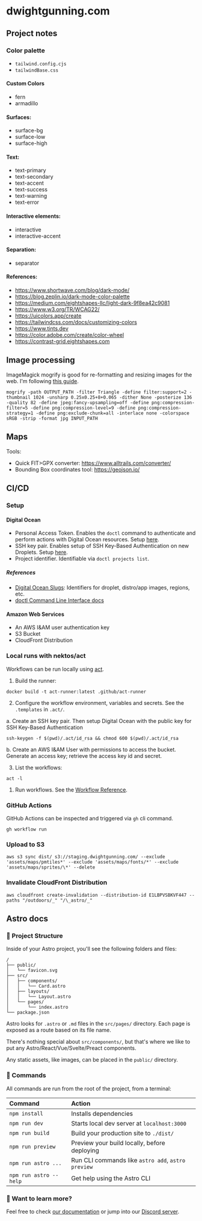 # dwightgunning.com

## Project notes

### Color palette

- `tailwind.config.cjs`
- `tailwindBase.css`

#### Custom Colors

- fern
- armadillo

#### Surfaces:

- surface-bg
- surface-low
- surface-high

#### Text:

- text-primary
- text-secondary
- text-accent
- text-success
- text-warning
- text-error

#### Interactive elements:

- interactive
- interactive-accent

#### Separation:

- separator

#### References:

- https://www.shortwave.com/blog/dark-mode/
- https://blog.zeplin.io/dark-mode-color-palette
- https://medium.com/eightshapes-llc/light-dark-9f8ea42c9081
- https://www.w3.org/TR/WCAG22/
- https://uicolors.app/create
- https://tailwindcss.com/docs/customizing-colors
- https://www.tints.dev
- https://color.adobe.com/create/color-wheel
- https://contrast-grid.eightshapes.com

## Image processing

ImageMagick mogrify is good for re-formatting and resizing images for the web. I'm following [this guide](https://www.smashingmagazine.com/2015/06/efficient-image-resizing-with-imagemagick/).

```
mogrify -path OUTPUT_PATH -filter Triangle -define filter:support=2 -thumbnail 1024 -unsharp 0.25x0.25+8+0.065 -dither None -posterize 136 -quality 82 -define jpeg:fancy-upsampling=off -define png:compression-filter=5 -define png:compression-level=9 -define png:compression-strategy=1 -define png:exclude-chunk=all -interlace none -colorspace sRGB -strip -format jpg INPUT_PATH
```

## Maps

Tools:

- Quick FIT>GPX converter: https://www.alltrails.com/converter/
- Bounding Box coordinates tool: https://geojson.io/

## CI/CD

### Setup

#### Digital Ocean

- Personal Access Token. Enables the `doctl` command to authenticate and perform actions with Digital Ocean resources. Setup [here](https://cloud.digitalocean.com/account/api/tokens).
- SSH key pair. Enables setup of SSH Key-Based Authentication on new Droplets. Setup [here](https://cloud.digitalocean.com/account/security).
- Project identifier. Identifiable via `doctl projects list`.

##### References

- [Digital Ocean Slugs](https://slugs.do-api.dev/): Identifiers for droplet, distro/app images, regions, etc.
- [doctl Command Line Interface docs](https://docs.digitalocean.com/reference/doctl/)

#### Amazon Web Services

- An AWS I&AM user authentication key
- S3 Bucket
- CloudFront Distribution

### Local runs with nektos/act

Workflows can be run locally using [act](https://github.com/nektos/act).

1. Build the runner:

```
docker build -t act-runner:latest .github/act-runner
```

2. Configure the workflow environment, variables and secrets. See the `.templates` in `.act/`.

  a. Create an SSH key pair. Then setup Digital Ocean with the public key for SSH Key-Based Authentication

  ```
  ssh-keygen -f $(pwd)/.act/id_rsa && chmod 600 $(pwd)/.act/id_rsa
  ```

  b. Create an AWS I&AM User with permissions to access the bucket. Generate an access key; retrieve the access key id and secret.


3. List the workflows:

```
act -l
```

1. Run workflows. See the [Workflow Reference](.act/WORKFLOW_REFERENCE.md).

### GitHub Actions

GitHub Actions can be inspected and triggered via `gh` cli command.

```
gh workflow run
```

### Upload to S3

```
aws s3 sync dist/ s3://staging.dwightgunning.com/ --exclude 'assets/maps/pmtiles*' --exclude 'assets/maps/fonts/*' --exclude 'assets/maps/sprites/\*' --delete
```

### Invalidate CloudFront Distribution

```
aws cloudfront create-invalidation --distribution-id E1LBPVSBKVF447 --paths "/outdoors/_" "/\_astro/_"
```

## Astro docs

### 🚀 Project Structure

Inside of your Astro project, you'll see the following folders and files:

```
/
├── public/
│   └── favicon.svg
├── src/
│   ├── components/
│   │   └── Card.astro
│   ├── layouts/
│   │   └── Layout.astro
│   └── pages/
│       └── index.astro
└── package.json
```

Astro looks for `.astro` or `.md` files in the `src/pages/` directory. Each page is exposed as a route based on its file name.

There's nothing special about `src/components/`, but that's where we like to put any Astro/React/Vue/Svelte/Preact components.

Any static assets, like images, can be placed in the `public/` directory.

### 🧞 Commands

All commands are run from the root of the project, from a terminal:

| Command                | Action                                             |
| :--------------------- | :------------------------------------------------- |
| `npm install`          | Installs dependencies                              |
| `npm run dev`          | Starts local dev server at `localhost:3000`        |
| `npm run build`        | Build your production site to `./dist/`            |
| `npm run preview`      | Preview your build locally, before deploying       |
| `npm run astro ...`    | Run CLI commands like `astro add`, `astro preview` |
| `npm run astro --help` | Get help using the Astro CLI                       |

### 👀 Want to learn more?

Feel free to check [our documentation](https://docs.astro.build) or jump into our [Discord server](https://astro.build/chat).
